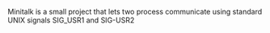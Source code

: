 Minitalk is a small project that lets two process communicate using standard UNIX signals SIG_USR1 and SIG-USR2

